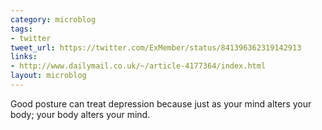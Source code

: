 ```yaml
---
category: microblog
tags:
- twitter
tweet_url: https://twitter.com/ExMember/status/841396362319142913
links:
- http://www.dailymail.co.uk/~/article-4177364/index.html
layout: microblog
---
```

Good posture can treat depression because just as your mind alters your body; your body alters your mind.
